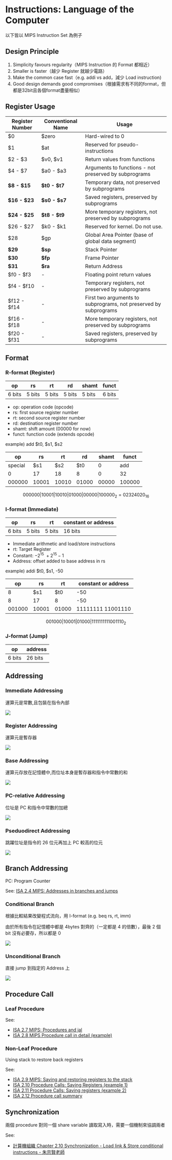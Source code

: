 
# Instructions: Language of the Computer

以下皆以 MIPS Instruction Set 為例子

## Design Principle

1. Simplicity favours regularity（MIPS Instruction 的 Format 都相近）
2. Smaller is faster（越少 Register 就越少電路）
3. Make the common case fast（e.g. addi vs add，減少 Load instruction)
4. Good design demands good compromises（根據需求有不同的format，但都是32bit且各個format盡量相似）

## Register Usage

| Register Number | Conventional Name | Usage                                                            |
| --------------- | ----------------- | ---------------------------------------------------------------- |
| \$0             | \$zero            | Hard-wired to 0                                                  |
| \$1             | \$at              | Reserved for pseudo-instructions                                 |
| \$2 - \$3       | \$v0, \$v1        | Return values from functions                                     |
| \$4 - \$7       | \$a0 - \$a3       | Arguments to functions - not preserved by subprograms            |
| **\$8 - \$15**  | **\$t0 - \$t7**   | Temporary data, not preserved by subprograms                     |
| **\$16 - \$23** | **\$s0 - \$s7**   | Saved registers, preserved by subprograms                        |
| **\$24 - \$25** | **\$t8 - \$t9**   | More temporary registers, not preserved by subprograms           |
| \$26 - \$27     | \$k0 - \$k1       | Reserved for kernel. Do not use.                                 |
| \$28            | \$gp              | Global Area Pointer (base of global data segment)                |
| **\$29**        | **\$sp**          | Stack Pointer                                                    |
| **\$30**        | **\$fp**          | Frame Pointer                                                    |
| **\$31**        | **\$ra**          | Return Address                                                   |
| \$f0 - \$f3     | -                 | Floating point return values                                     |
| \$f4 - \$f10    | -                 | Temporary registers, not preserved by subprograms                |
| \$f12 - \$f14   | -                 | First two arguments to subprograms, not preserved by subprograms |
| \$f16 - \$f18   | -                 | More temporary registers, not preserved by subprograms           |
| \$f20 - \$f31   | -                 | Saved registers, preserved by subprograms                        |

## Format

### R-format (Register)

| op     | rs     | rt     | rd     | shamt  | funct  |
| ------ | ------ | ------ | ------ | ------ | ------ |
| 6 bits | 5 bits | 5 bits | 5 bits | 5 bits | 6 bits |

* op: operation code (opcode)
* rs: first source register number
* rt: second source register number
* rd: destination register number
* shamt: shift amount (00000 for now)
* funct: function code (extends opcode)

example) add \$t0, \$s1, \$s2

| op      | rs    | rt    | rd    | shamt | funct  |
| ------- | ----- | ----- | ----- | ----- | ------ |
| special | $s1   | $s2   | $t0   | 0     | add    |
| 0       | 17    | 18    | 8     | 0     | 32     |
| 000000  | 10001 | 10010 | 01000 | 00000 | 100000 |

$$
000000|10001|10010|01000|00000|100000_2 = 02324020_{16}
$$

### I-format (Immediate)

| op     | rs     | rt     | constant or address |
| ------ | ------ | ------ | ------------------- |
| 6 bits | 5 bits | 5 bits | 16 bits             |

* Immediate arithmetic and load/store instructions
* rt: Target Register
* Constant: $-2^{15} ~ +2^{15} - 1$
* Address: offset added to base address in rs

example) addi \$t0, \$s1, -50

| op     | rs    | rt    | constant or address |
| ------ | ----- | ----- | ------------------- |
| 8      | \$s1  | \$t0  | -50                 |
| 8      | 17    | 8     | -50                 |
| 001000 | 10001 | 01000 | 11111111 11001110   |

$$
001000|10001|01000|1111111111001110_2
$$

### J-format (Jump)

| op     | address |
| ------ | ------- |
| 6 bits | 26 bits |

## Addressing

### Immediate Addressing

運算元是常數,且包裝在指令內部

![](2019-04-18-02-14-12.png)

### Register Addressing

運算元是暫存器

![](2019-04-18-02-11-37.png)

### Base Addressing

運算元存放在記憶體中,而位址本身是暫存器和指令中常數的和

![](2019-04-18-02-12-16.png)

### PC-relative Addressing

位址是 PC 和指令中常數的加總

![](2019-04-18-02-13-43.png)

### Pseduodirect Addressing

跳躍位址是指令的 26 位元再加上 PC 較高的位元

![](2019-04-18-02-13-19.png)

## Branch Addressing

PC: Program Counter

See: [ISA 2.4 MIPS: Addresses in branches and jumps](https://www.youtube.com/watch?v=1bP6alXjDrw)

### Conditional Branch

根據比較結果改變程式流向，用 I-format (e.g. beq rs, rt, imm)

由於所有指令在記憶體中都是 4bytes 對齊的（一定都是 4 的倍數），最後 2 個 bit 沒有必要存，所以都是 0

![](2019-04-18-02-03-58.png)

### Unconditional Branch

直接 jump 到指定的 Address 上

![](2019-04-18-02-05-12.png)

## Procedure Call

### Leaf Procedure

See:

* [ISA 2.7 MIPS: Procedures and jal](https://www.youtube.com/watch?v=NjWZxz0GqFM)
* [ISA 2.8 MIPS Procedure call in detail (example)](https://www.youtube.com/watch?v=xPx5qdMaK9k)

### Non-Leaf Procedure

Using stack to restore back registers

See:

* [ISA 2.9 MIPS: Saving and restoring registers to the stack](https://www.youtube.com/watch?v=y9Wv1RVbbNA)
* [ISA 2.10 Procedure Calls: Saving Registers (example 1)](https://www.youtube.com/watch?v=gbHagOGOfLc)
* [ISA 2.11 Procedure Calls: Saving registers (example 2)](https://www.youtube.com/watch?v=iST9dQolhHE)
* [ISA 2.12 Procedure call summary](https://www.youtube.com/watch?v=TYSYDrE4moE)

## Synchronization

兩個 procedure 對同一個 share variable 讀取寫入時，需要一個機制來協調兩者

See:

* [計算機組織 Chapter 2.10 Synchronization - Load link & Store conditional instructions - 朱宗賢老師](https://www.youtube.com/watch?v=QPpTBjf4Yrk)